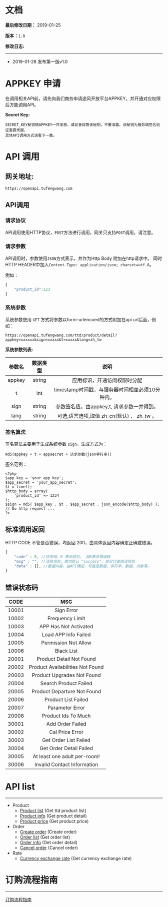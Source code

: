 # 文档

**最后修改日期：** 2019-01-25

**版本：**`1.0`

**修改日志:**

--------
- 2019-01-28 发布第一版v1.0


# APPKEY 申请
在调用相关API前，请先向我们商务申请途风开放平台APPKEY，并开通对应权限后方能调用API。

**Secret Key:**

    SECRET_KEY秘钥随APPKEY一并发放，请妥善保管该秘钥，不要泄露。该秘钥为服务端签名验证重要凭据，
    具体API调用方式请看下一章。

# API 调用

## 网关地址:

    https://openapi.tufengwang.com

## API调用

### 请求协议

API调用使用HTTP协议，`POST`方法进行调用，网关只支持`POST`调用，请注意。

### 请求参数

API调用时，参数使用`JSON`方式表示，并作为Http Body 附加在http请求中。
同时HTTP HEADER中加入`Content-Type: application/json; charset=utf-8`。

例如：

```javascript
{
    "product_id":123
}
```

### 系统参数

系统参数使用 `GET` 方式将参数以form-urlencoed的方式附加在api url后面，例如：

    https://openapi.tufengwang.com/ttd/product/detail?appkey=xxxxxx&sign=xxxxx&t=xxxxx&lang=zh_tw


**系统参数列表:**

| 参数名    | 数据类型 |             说明               |
| :------: |:--------:|:------------------------------:|
| appkey   |  string  | 应用标识，开通访问权限时分配   |
| t        |  int     | timestamp时间戳，与服务器时间相差必须10分钟内。   |
| sign     |  string  | 参数签名值，由appkey,t, 请求参数一并得到。|
| lang     |  string  | 可选,语言选项,取值 zh\_cn(默认) 、 zh\_tw 。|


### 签名算法

签名算法主要用于生成系统参数 `sign`。生成方式为：

    md5(appkey + t + appsecret + 请求参数(json字符串))

签名范例：

	<?php
	$app_key = 'your_app_key';
	$app_secret = 'your_app_secret';
	$t = time();
	$http_body = array(
		'product_id' => 1234
	);
	$sign = md5( $app_key . $t . $app_secret . json_encode($http_body) );
	// Do http request ...
	?>

## 标准调用返回

HTTP CODE 不管是否错误，均返回 200，由具体返回内容确定正确或错误。

```javascript
{
    "code" : 0, //状态码，0 表示成功， 非0表示错误码
    "msg" : "", //消息信息，成功默认 "success"，其它代表错误信息
    "data" : {}, //数据内容，由API确定，可能是数组、字符串、数组、对象等。
}
```


## 错误状态码

| CODE             |          MSG         |
| -----------------|:--------------------:|
| 10001|Sign Error|
| 10002|Frequency Limit|
| 10003|APP Has Not Activated|
| 10004|Load APP Info Failed|
| 10005|Permission Not Allow|
| 10006|Black List|
| 20001|Product Detail Not Found|
| 20002|Product Availabilities Not Found|
| 20003|Product Upgrades Not Found|
| 20004|Search Product Failed|
| 20005|Product Departure Not Found|
| 20006|Product List Failed|
| 20007|Parameter Error|
| 20008|Product Ids To Much|
| 30001|Add Order Failed|
| 30002|Cal Price Error|
| 30003|Get Order List Failed|
| 30004|Get Order Detail Failed|
| 30005|At least one adult per-room!|
| 30006|Invalid Contact Information|


# API list

-----------------
* Product
  * [Product list](./api/product/ttd/list.md) (Get ttd product list)
  * [Product info](./api/product/ttd/detail.md) (Get product detail)
  * [Product price](./api/product/ttd/price.md) (Get product price)
* Order
  * [Create order](./api/order/ttd/add.md) (Create order)
  * [Order list](./api/order/ttd/list.md) (Get order list)
  * [Order info](./api/order/ttd/detail.md) (Get order detail)
  * [Cancel order](./api/order/ttd/cancel.md) (Cancel order)
* Rate
  * [Currency exchange rate](./api/product/ttd/rate.md) (Get currency exchange rate)



# 订购流程指南

----
[订购流程指南](./api/guide.md)
